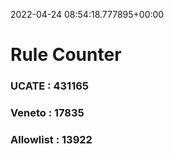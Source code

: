 2022-04-24 08:54:18.777895+00:00
# Rule Counter 
 ### UCATE : 431165

 ### Veneto : 17835

 ### Allowlist : 13922